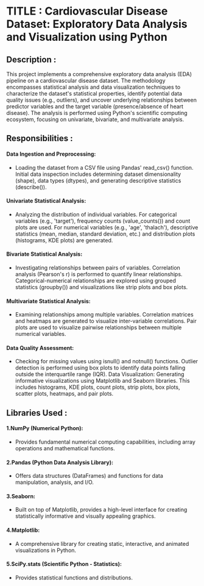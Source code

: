 
# TITLE : Cardiovascular Disease Dataset: Exploratory Data Analysis and Visualization using Python

## Description : 
This project implements a comprehensive exploratory data analysis (EDA) pipeline on a cardiovascular disease dataset. The methodology encompasses statistical analysis and data visualization techniques to characterize the dataset's statistical properties, identify potential data quality issues (e.g., outliers), and uncover underlying relationships between predictor variables and the target variable (presence/absence of heart disease). The analysis is performed using Python's scientific computing ecosystem, focusing on univariate, bivariate, and multivariate analysis.

## Responsibilities :
#### Data Ingestion and Preprocessing: 
* Loading the dataset from a CSV file using Pandas' read_csv() function. Initial data inspection includes determining dataset dimensionality (shape), data types (dtypes), and generating descriptive statistics (describe()).

#### Univariate Statistical Analysis: 
* Analyzing the distribution of individual variables. For categorical variables (e.g., 'target'), frequency counts (value_counts()) and count plots are used. For numerical variables (e.g., 'age', 'thalach'), descriptive statistics (mean, median, standard deviation, etc.) and distribution plots (histograms, KDE plots) are generated.

#### Bivariate Statistical Analysis: 
* Investigating relationships between pairs of variables. Correlation analysis (Pearson's r) is performed to quantify linear relationships. Categorical-numerical relationships are explored using grouped statistics (groupby()) and visualizations like strip plots and box plots.

#### Multivariate Statistical Analysis: 
* Examining relationships among multiple variables. Correlation matrices and heatmaps are generated to visualize inter-variable correlations. Pair plots are used to visualize pairwise relationships between multiple numerical variables.

#### Data Quality Assessment:
* Checking for missing values using isnull() and notnull() functions. Outlier detection is performed using box plots to identify data points falling outside the interquartile range (IQR).
Data Visualization: Generating informative visualizations using Matplotlib and Seaborn libraries. This includes histograms, KDE plots, count plots, strip plots, box plots, scatter plots, heatmaps, and pair plots.

## Libraries Used :
#### 1.NumPy (Numerical Python): 
* Provides fundamental numerical computing capabilities, including array operations and mathematical functions.
#### 2.Pandas (Python Data Analysis Library): 
* Offers data structures (DataFrames) and functions for data manipulation, analysis, and I/O.
#### 3.Seaborn: 
* Built on top of Matplotlib, provides a high-level interface for creating statistically informative and visually appealing graphics.
#### 4.Matplotlib: 
* A comprehensive library for creating static, interactive, and animated visualizations in Python.
#### 5.SciPy.stats (Scientific Python - Statistics): 
* Provides statistical functions and distributions.

